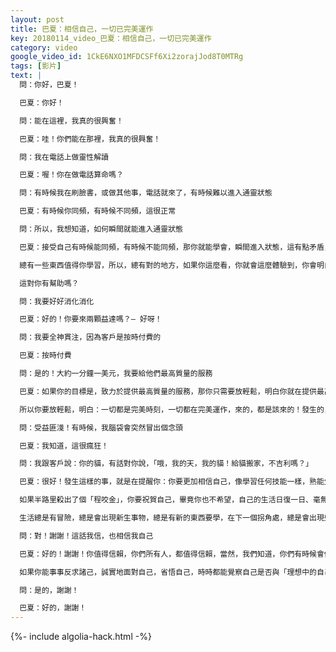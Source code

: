 ```yaml
---
layout: post
title: 巴夏：相信自己，一切已完美運作
key: 20180114_video_巴夏：相信自己，一切已完美運作
category: video
google_video_id: 1CkE6NXO1MFDCSFf6Xi2zorajJod8T0MTRg
tags: [影片]
text: |
  問：你好，巴夏！

  巴夏：你好！

  問：能在這裡，我真的很興奮！

  巴夏：哇！你們能在那裡，我真的很興奮！

  問：我在電話上做靈性解讀

  巴夏：喔！你在做電話算命嗎？

  問：有時候我在刷臉書，或做其他事，電話就來了，有時候難以進入通靈狀態

  巴夏：有時候你同頻，有時候不同頻，這很正常

  問：所以，我想知道，如何瞬間就能進入通靈狀態

  巴夏：接受自己有時候能同頻，有時候不能同頻，那你就能學會，瞬間進入狀態，這有點矛盾，是不是？讓它想怎麼來，就怎麼來，允許事件怎麼發展，就怎麼發展，並且從發生了的事件中，學習經驗教訓，而不是猜想，哪裡出錯了。

  總有一些東西值得你學習，所以，總有對的地方，如果你這麼看，你就會這麼體驗到，你會明白，一切都在完美地運作，即使看起來不完美，因為你知道如何利用它，讓它在你的生活中，有一個有益的影響，即使是那些，你過往經驗中看來，是你不喜歡的，你也能把你不喜歡的，轉化你所喜歡的，轉化成對你有益的

  這對你有幫助嗎？

  問：我要好好消化消化

  巴夏：好的！你要來兩顆益達嗎？— 好呀！

  問：我要全神貫注，因為客戶是按時付費的

  巴夏：按時付費

  問：是的！大約一分鐘一美元，我要給他們最高質量的服務

  巴夏：如果你的目標是，致力於提供最高質量的服務，那你只需要放輕鬆，明白你就在提供最高質量的服務，但是，你提供的未必是客戶所期待的，這種情況，就像靈性療癒師一樣，可能有些找你的人，認為自己不可能接收到這樣的信息（不相信），而你也沒給他們什麼信息，那麼，某種程度上說，你其實已經給他們真正所求，就是：自己無法接收到這樣的信息，所以實際上，你仍然給了他們真正所求，如果他們不爽，要退款，那就退款唄。明白嗎？（明白！）

  所以你要放輕鬆，明白：一切都是完美時刻，一切都在完美運作，來的，都是該來的！發生的，都是該發生的！當你心態平和，明白：事情，未必都如你所願，那事情便開始，如你所願

  問：受益匪淺！有時候，我腦袋會突然冒出個念頭

  巴夏：我知道，這很瘋狂！

  問：我跟客戶說：你的貓，有話對你說，「哦，我的天，我的貓！給貓搬家，不吉利嗎？」

  巴夏：很好！發生這樣的事，就是在提醒你：你要更加相信自己，像學習任何技能一樣，熟能生巧，當然，總有些時候，事與願違，但這樣的經歷，也值得你去珍惜，明白嗎？

  如果半路里殺出了個「程咬金」，你要祝賀自己，畢竟你也不希望，自己的生活日復一日、毫無新意（冗餘），謝謝！明白嗎？（明白！）

  生活總是有冒險，總是會出現新生事物，總是有新的東西要學，在下一個拐角處，總是會出現些意想不到的事物，這才是你要的生活，而不是：又這樣子！該怎麼辦⋯⋯

  問：對！謝謝！這話我信，也相信我自己

  巴夏：好的！謝謝！你值得信賴，你們所有人，都值得信賴，當然，我們知道，你們有時候會低落、會不在狀態，但你仍然可以相信，這是過程的完美，其中有值得你學習的東西，所以，總的來說，你們值得信賴！明白嗎？（明白！）

  如果你能事事反求諸己，誠實地面對自己，省悟自己，時時都能覺察自己是否與「理想中的自己」同頻，如果你時刻都有這樣的願心，那你將啟動內在「自動巡航控制系統」，把你引導回你自己的中心，引導到平衡狀態，因為你有此願心，因為你的意願/意圖，不是嗎？這對你有幫助嗎？

  問：是的，謝謝！

  巴夏：好的，謝謝！
---
```


{%- include algolia-hack.html -%}
